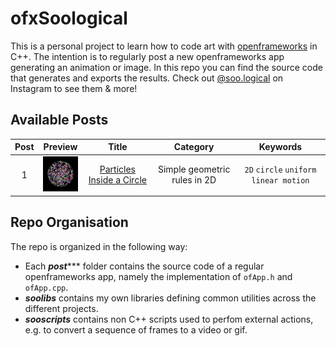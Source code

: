 # ofxSoological

This is a personal project to learn how to code art with [openframeworks](https://openframeworks.cc/) in C++. The intention is to regularly post a new openframeworks app generating an animation or image. In this repo you can find the source code that generates and exports the results. Check out [@soo.logical](https://www.instagram.com/soo.logical/) on Instagram to see them & more!


## Available Posts

| Post | Preview | Title | Category | Keywords|
|:----:|:-------:|:-----:|:--------:|:-------:|
|1|<img src="post001/doc/color.png" width="60px">|[Particles Inside a Circle](post001/README.md)|Simple geometric rules in 2D|`2D` `circle` `uniform linear motion`


## Repo Organisation

The repo is organized in the following way:
- Each ***post****** folder contains the source code of a regular openframeworks app, namely the implementation of `ofApp.h` and `ofApp.cpp`.
- ***soolibs*** contains my own libraries defining common utilities across the different projects.
- ***sooscripts*** contains non C++ scripts used to perfom external actions, e.g. to convert a sequence of frames to a video or gif.


